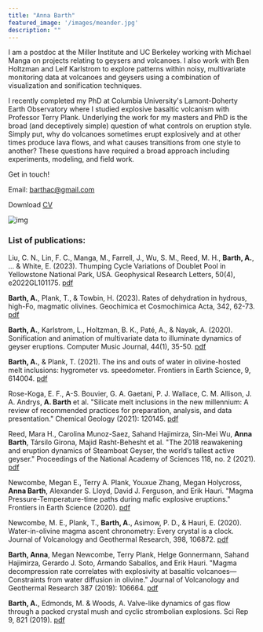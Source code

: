 ```yaml
---
title: "Anna Barth"
featured_image: '/images/meander.jpg'
description: ""
---
```


I am a postdoc at the Miller Institute and UC Berkeley working with Michael Manga on projects relating to geysers and volcanoes. I also work with Ben Holtzman and Leif Karlstrom to explore patterns within noisy, multivariate  monitoring data at volcanoes and geysers using a combination of visualization and sonification techniques.

I recently completed my PhD at Columbia University's Lamont-Doherty Earth Observatory where I studied explosive basaltic volcanism with Professor Terry Plank. Underlying the work for my masters and PhD is the broad (and deceptively simple) question of what controls on eruption style. Simply put, why do volcanoes sometimes erupt explosively and at other times produce lava flows, and what causes transitions from one style to another? These questions have required a broad approach including experiments, modeling, and field work. 

Get in touch!

Email: barthac@gmail.com

Download 
[CV](/files/AB_CV.pdf)

![img](/images/Etna.jpg)

### List of publications:

Liu, C. N., Lin, F. C., Manga, M., Farrell, J., Wu, S. M., Reed, M. H., **Barth, A.**, ... & White, E. (2023). Thumping Cycle Variations of Doublet Pool in Yellowstone National Park, USA. Geophysical Research Letters, 50(4), e2022GL101175. [pdf](/files/Liu2023.pdf)

**Barth, A.**, Plank, T., & Towbin, H. (2023). Rates of dehydration in hydrous, high-Fo, magmatic olivines. Geochimica et Cosmochimica Acta, 342, 62-73. [pdf](/files/Barth2023.pdf)

**Barth, A.**, Karlstrom, L., Holtzman, B. K., Paté, A., & Nayak, A. (2020). Sonification and animation of multivariate data to illuminate dynamics of geyser eruptions. Computer Music Journal, 44(1), 35-50. [pdf](/files/CMJ_Barth2021.pdf)

**Barth, A.**, & Plank, T. (2021). The ins and outs of water in olivine-hosted melt inclusions: hygrometer vs. speedometer. Frontiers in Earth Science, 9, 614004. [pdf](/files/FIE_Barth2021.pdf)

Rose-Koga, E. F., A-S. Bouvier, G. A. Gaetani, P. J. Wallace, C. M. Allison, J. A. Andrys, **A. Barth** et al. "Silicate melt inclusions in the new millennium: A review of recommended practices for preparation, analysis, and data presentation." Chemical Geology (2021): 120145. [pdf](/files/Rose-Koga2021.pdf)

Reed, Mara H., Carolina Munoz-Saez, Sahand Hajimirza, Sin-Mei Wu, **Anna Barth**, Társilo Girona, Majid Rasht-Behesht et al. "The 2018 reawakening and eruption dynamics of Steamboat Geyser, the world’s tallest active geyser." Proceedings of the National Academy of Sciences 118, no. 2 (2021). [pdf](/files/Reed2021.pdf)

Newcombe, Megan E., Terry A. Plank, Youxue Zhang, Megan Holycross, **Anna Barth**, Alexander S. Lloyd, David J. Ferguson, and Erik Hauri. "Magma Pressure-Temperature-time paths during mafic explosive eruptions." Frontiers in Earth Science (2020). [pdf](/files/Newcombe2020_PTt.pdf)

Newcombe, M. E., Plank, T., **Barth, A.**, Asimow, P. D., & Hauri, E. (2020). Water-in-olivine magma ascent chronometry: Every crystal is a clock. Journal of Volcanology and Geothermal Research, 398, 106872. [pdf](/files/Newcombe2020_HinOl.pdf)

**Barth, Anna**, Megan Newcombe, Terry Plank, Helge Gonnermann, Sahand Hajimirza, Gerardo J. Soto, Armando Saballos, and Erik Hauri. "Magma decompression rate correlates with explosivity at basaltic volcanoes—Constraints from water diffusion in olivine." Journal of Volcanology and Geothermal Research 387 (2019): 106664. [pdf](/files/barth-2019-magma-decompress.pdf)

**Barth, A.**, Edmonds, M. & Woods, A. Valve-like dynamics of gas flow through a packed crystal mush and cyclic strombolian explosions. Sci Rep 9, 821 (2019). [pdf](/files/Barth2019-Stromboli.pdf)

<head>

<title>Anna Barth</title>

</head>

